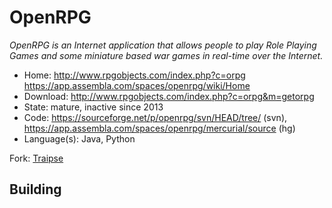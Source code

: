 # OpenRPG

_OpenRPG is an Internet application that allows people to play Role Playing Games and some miniature based war games in real-time over the Internet._

- Home: http://www.rpgobjects.com/index.php?c=orpg https://app.assembla.com/spaces/openrpg/wiki/Home
- Download: http://www.rpgobjects.com/index.php?c=orpg&m=getorpg
- State: mature, inactive since 2013
- Code: https://sourceforge.net/p/openrpg/svn/HEAD/tree/ (svn), https://app.assembla.com/spaces/openrpg/mercurial/source (hg)
- Language(s): Java, Python

Fork: [Traipse](https://app.assembla.com/wiki/show/traipse)

## Building

